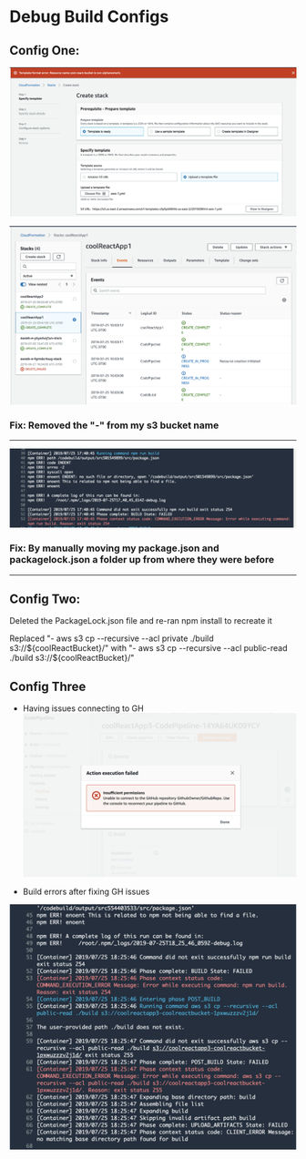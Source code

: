 # Debug Build Configs

## Config One: 
![alt_text](https://github.com/wosunkwo/coolReactApp/blob/master/assets/template1.1.png)

![alt_text](https://github.com/wosunkwo/coolReactApp/blob/master/assets/template1.2.png)
### Fix: Removed the "-" from my s3 bucket name

*******************************************************************************************************************

![alt_text](https://github.com/wosunkwo/coolReactApp/blob/master/assets/template1.3.png)

### Fix: By manually moving my package.json and packagelock.json a folder up from where they were before


******************************************************************************************************************
## Config Two:
Deleted the PackageLock.json file and re-ran npm install to recreate it

Replaced "- aws s3 cp --recursive --acl private ./build s3://${coolReactBucket}/" with "- aws s3 cp --recursive --acl public-read ./build s3://${coolReactBucket}/"

## Config Three
- Having issues connecting to GH
![File Three](./assets/aws3-error.png)

- Build errors after fixing GH issues

![File Build](./assets/aws3-initial-build-error.png)

